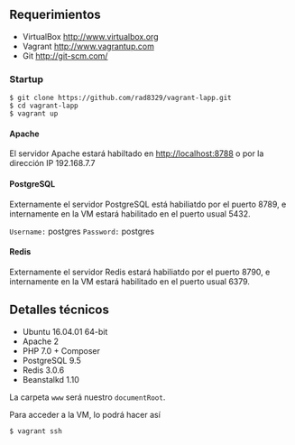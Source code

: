 Requerimientos
------------
* VirtualBox <http://www.virtualbox.org>
* Vagrant <http://www.vagrantup.com>
* Git <http://git-scm.com/>


### Startup
	$ git clone https://github.com/rad8329/vagrant-lapp.git
	$ cd vagrant-lapp
	$ vagrant up

#### Apache
El servidor Apache estará habiltado en <http://localhost:8788> o por la dirección IP 192.168.7.7

#### PostgreSQL
Externamente el servidor PostgreSQL está habiliatdo por el puerto 8789, e internamente en la VM estará habilitado en el puerto usual 5432.

`Username:` postgres
`Password:` postgres

#### Redis

Externamente el servidor Redis estará habiliatdo por el puerto 8790, e internamente en la VM estará habilitado en el puerto usual 6379.

Detalles técnicos
-----------------
* Ubuntu 16.04.01 64-bit
* Apache 2
* PHP 7.0 + Composer
* PostgreSQL 9.5
* Redis 3.0.6
* Beanstalkd 1.10

La carpeta `www` será nuestro `documentRoot`.

Para acceder a la VM, lo podrá hacer así

	$ vagrant ssh
